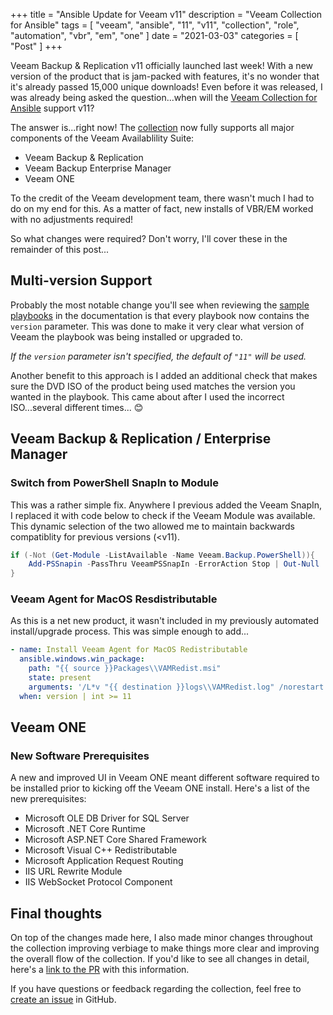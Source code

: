 +++
title = "Ansible Update for Veeam v11"
description = "Veeam Collection for Ansible"
tags = [
    "veeam",
    "ansible",
    "11",
    "v11",
    "collection",
    "role",
    "automation",
    "vbr",
    "em",
    "one"
]
date = "2021-03-03"
categories = [
    "Post"
]
+++

Veeam Backup & Replication v11 officially launched last week! With a new version of the product that is jam-packed with features, it's no wonder that it's already passed 15,000 unique downloads! Even before it was released, I was already being asked the question...when will the [Veeam Collection for Ansible](https://github.com/VeeamHub/veeam-ansible) support v11?

The answer is...right now! The [collection](https://github.com/VeeamHub/veeam-ansible) now fully supports all major components of the Veeam Availablility Suite:

* Veeam Backup & Replication
* Veeam Backup Enterprise Manager
* Veeam ONE

To the credit of the Veeam development team, there wasn't much I had to do on my end for this. As a matter of fact, new installs of VBR/EM worked with no adjustments required!

So what changes were required? Don't worry, I'll cover these in the remainder of this post...

## Multi-version Support

Probably the most notable change you'll see when reviewing the [sample playbooks](https://github.com/VeeamHub/veeam-ansible/tree/master/roles/veeam_vas#example-playbooks) in the documentation is that every playbook now contains the `version` parameter. This was done to make it very clear what version of Veeam the playbook was being installed or upgraded to.

*If the `version` parameter isn't specified, the default of `"11"` will be used.*

Another benefit to this approach is I added an additional check that makes sure the DVD ISO of the product being used matches the version you wanted in the playbook. This came about after I used the incorrect ISO...several different times... 😊

## Veeam Backup & Replication / Enterprise Manager

### Switch from PowerShell SnapIn to Module

This was a rather simple fix. Anywhere I previous added the Veeam SnapIn, I replaced it with code below to check if the Veeam Module was available. This dynamic selection of the two allowed me to maintain backwards compatiblity for previous versions (<v11).

```powershell
if (-Not (Get-Module -ListAvailable -Name Veeam.Backup.PowerShell)){
    Add-PSSnapin -PassThru VeeamPSSnapIn -ErrorAction Stop | Out-Null
}
```

### Veeam Agent for MacOS Resdistributable

As this is a net new product, it wasn't included in my previously automated install/upgrade process. This was simple enough to add...

```yml
- name: Install Veeam Agent for MacOS Redistributable
  ansible.windows.win_package:
    path: "{{ source }}Packages\\VAMRedist.msi"
    state: present
    arguments: '/L*v "{{ destination }}logs\\VAMRedist.log" /norestart /qn ACCEPTEULA="YES" ACCEPT_THIRDPARTY_LICENSES="1"'
  when: version | int >= 11
```

## Veeam ONE

### New Software Prerequisites

A new and improved UI in Veeam ONE meant different software required to be installed prior to kicking off the Veeam ONE install. Here's a list of the new prerequisites:

* Microsoft OLE DB Driver for SQL Server
* Microsoft .NET Core Runtime
* Microsoft ASP.NET Core Shared Framework
* Microsoft Visual C++ Redistributable
* Microsoft Application Request Routing
* IIS URL Rewrite Module
* IIS WebSocket Protocol Component

## Final thoughts

On top of the changes made here, I also made minor changes throughout the collection improving verbiage to make things more clear and improving the overall flow of the collection. If you'd like to see all changes in detail, here's a [link to the PR](https://github.com/VeeamHub/veeam-ansible/commit/f39a3345fa8af2e264fa5ba9e29fc3b602dd924e) with this information.

If you have questions or feedback regarding the collection, feel free to [create an issue](https://github.com/VeeamHub/veeam-ansible/issues/new/choose) in GitHub.

